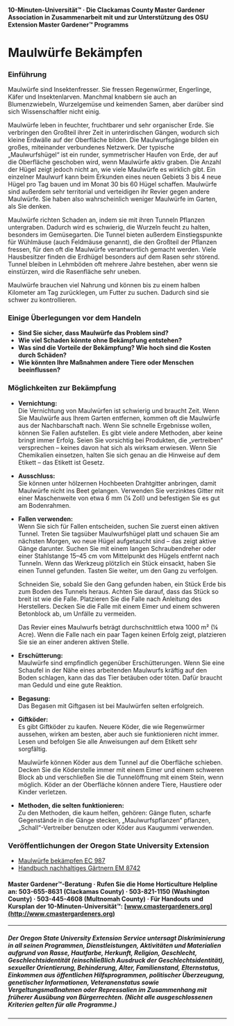#### 10-Minuten-Universität™ · Die Clackamas County Master Gardener Association in Zusammenarbeit mit und zur Unterstützung des OSU Extension Master Gardener™ Programms

# Maulwürfe Bekämpfen

### Einführung

Maulwürfe sind Insektenfresser. Sie fressen Regenwürmer, Engerlinge, Käfer und Insektenlarven. Manchmal knabbern sie auch an Blumenzwiebeln, Wurzelgemüse und keimenden Samen, aber darüber sind sich Wissenschaftler nicht einig.

Maulwürfe leben in feuchter, fruchtbarer und sehr organischer Erde. Sie verbringen den Großteil ihrer Zeit in unterirdischen Gängen, wodurch sich kleine Erdwälle auf der Oberfläche bilden. Die Maulwurfsgänge bilden ein großes, miteinander verbundenes Netzwerk. Der typische „Maulwurfshügel“ ist ein runder, symmetrischer Haufen von Erde, der auf die Oberfläche geschoben wird, wenn Maulwürfe aktiv graben. Die Anzahl der Hügel zeigt jedoch nicht an, wie viele Maulwürfe es wirklich gibt. Ein einzelner Maulwurf kann beim Erkunden eines neuen Gebiets 3 bis 4 neue Hügel pro Tag bauen und im Monat 30 bis 60 Hügel schaffen. Maulwürfe sind außerdem sehr territorial und verteidigen ihr Revier gegen andere Maulwürfe. Sie haben also wahrscheinlich weniger Maulwürfe im Garten, als Sie denken.

Maulwürfe richten Schaden an, indem sie mit ihren Tunneln Pflanzen untergraben. Dadurch wird es schwierig, die Wurzeln feucht zu halten, besonders im Gemüsegarten. Die Tunnel bieten außerdem Einstiegspunkte für Wühlmäuse (auch Feldmäuse genannt), die den Großteil der Pflanzen fressen, für den oft die Maulwürfe verantwortlich gemacht werden. Viele Hausbesitzer finden die Erdhügel besonders auf dem Rasen sehr störend. Tunnel bleiben in Lehmböden oft mehrere Jahre bestehen, aber wenn sie einstürzen, wird die Rasenfläche sehr uneben.

Maulwürfe brauchen viel Nahrung und können bis zu einem halben Kilometer am Tag zurücklegen, um Futter zu suchen. Dadurch sind sie schwer zu kontrollieren.

### Einige Überlegungen vor dem Handeln

- **Sind Sie sicher, dass Maulwürfe das Problem sind?**
- **Wie viel Schaden könnte ohne Bekämpfung entstehen?**
- **Was sind die Vorteile der Bekämpfung? Wie hoch sind die Kosten durch Schäden?**
- **Wie könnten Ihre Maßnahmen andere Tiere oder Menschen beeinflussen?**

### Möglichkeiten zur Bekämpfung

- **Vernichtung:**  
  Die Vernichtung von Maulwürfen ist schwierig und braucht Zeit. Wenn Sie Maulwürfe aus Ihrem Garten entfernen, kommen oft die Maulwürfe aus der Nachbarschaft nach. Wenn Sie schnelle Ergebnisse wollen, können Sie Fallen aufstellen. Es gibt viele andere Methoden, aber keine bringt immer Erfolg. Seien Sie vorsichtig bei Produkten, die „vertreiben“ versprechen – keines davon hat sich als wirksam erwiesen. Wenn Sie Chemikalien einsetzen, halten Sie sich genau an die Hinweise auf dem Etikett – das Etikett ist Gesetz.

- **Ausschluss:**  
  Sie können unter hölzernen Hochbeeten Drahtgitter anbringen, damit Maulwürfe nicht ins Beet gelangen. Verwenden Sie verzinktes Gitter mit einer Maschenweite von etwa 6 mm (¼ Zoll) und befestigen Sie es gut am Bodenrahmen.

- **Fallen verwenden:**  
  Wenn Sie sich für Fallen entscheiden, suchen Sie zuerst einen aktiven Tunnel. Treten Sie tagsüber Maulwurfshügel platt und schauen Sie am nächsten Morgen, wo neue Hügel aufgetaucht sind – das zeigt aktive Gänge darunter. Suchen Sie mit einem langen Schraubendreher oder einer Stahlstange 15–45 cm vom Mittelpunkt des Hügels entfernt nach Tunneln. Wenn das Werkzeug plötzlich ein Stück einsackt, haben Sie einen Tunnel gefunden. Tasten Sie weiter, um den Gang zu verfolgen.

  Schneiden Sie, sobald Sie den Gang gefunden haben, ein Stück Erde bis zum Boden des Tunnels heraus. Achten Sie darauf, dass das Stück so breit ist wie die Falle. Platzieren Sie die Falle nach Anleitung des Herstellers. Decken Sie die Falle mit einem Eimer und einem schweren Betonblock ab, um Unfälle zu vermeiden.

  Das Revier eines Maulwurfs beträgt durchschnittlich etwa 1000 m² (¼ Acre). Wenn die Falle nach ein paar Tagen keinen Erfolg zeigt, platzieren Sie sie an einer anderen aktiven Stelle.

- **Erschütterung:**  
  Maulwürfe sind empfindlich gegenüber Erschütterungen. Wenn Sie eine Schaufel in der Nähe eines arbeitenden Maulwurfs kräftig auf den Boden schlagen, kann das das Tier betäuben oder töten. Dafür braucht man Geduld und eine gute Reaktion.

- **Begasung:**  
  Das Begasen mit Giftgasen ist bei Maulwürfen selten erfolgreich.

- **Giftköder:**  
  Es gibt Giftköder zu kaufen. Neuere Köder, die wie Regenwürmer aussehen, wirken am besten, aber auch sie funktionieren nicht immer. Lesen und befolgen Sie alle Anweisungen auf dem Etikett sehr sorgfältig.

  Maulwürfe können Köder aus dem Tunnel auf die Oberfläche schieben. Decken Sie die Köderstelle immer mit einem Eimer und einem schweren Block ab und verschließen Sie die Tunnelöffnung mit einem Stein, wenn möglich. Köder an der Oberfläche können andere Tiere, Haustiere oder Kinder verletzen.

- **Methoden, die selten funktionieren:**  
  Zu den Methoden, die kaum helfen, gehören: Gänge fluten, scharfe Gegenstände in die Gänge stecken, „Maulwurfspflanzen“ pflanzen, „Schall“-Vertreiber benutzen oder Köder aus Kaugummi verwenden.

### Veröffentlichungen der Oregon State University Extension

- [Maulwürfe bekämpfen EC 987](https://catalog.extension.oregonstate.edu)
- [Handbuch nachhaltiges Gärtnern EM 8742](https://catalog.extension.oregonstate.edu)

#### Master Gardener™-Beratung · Rufen Sie die Home Horticulture Helpline an: 503-655-8631 (Clackamas County) · 503-821-1150 (Washington County) · 503-445-4608 (Multnomah County) · Für Handouts und Kursplan der 10-Minuten-Universität™: [www.cmastergardeners.org](http://www.cmastergardeners.org)

---

##### Der Oregon State University Extension Service untersagt Diskriminierung in all seinen Programmen, Dienstleistungen, Aktivitäten und Materialien aufgrund von Rasse, Hautfarbe, Herkunft, Religion, Geschlecht, Geschlechtsidentität (einschließlich Ausdruck der Geschlechtsidentität), sexueller Orientierung, Behinderung, Alter, Familienstand, Elternstatus, Einkommen aus öffentlichen Hilfsprogrammen, politischer Überzeugung, genetischer Informationen, Veteranenstatus sowie Vergeltungsmaßnahmen oder Repressalien im Zusammenhang mit früherer Ausübung von Bürgerrechten. (Nicht alle ausgeschlossenen Kriterien gelten für alle Programme.)
---